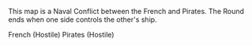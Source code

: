 This map is a Naval Conflict between the French and Pirates. The Round
ends when one side controls the other's ship.

French (Hostile) Pirates (Hostile)
